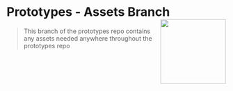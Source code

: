 # Prototypes - Assets Branch <img align="right" src="https://github.com/Learning-Fuze/prototypes_C9/blob/assets/assets/images/logos/LF_LOGO.png?raw=true" width="150">

> This branch of the prototypes repo contains any assets needed anywhere throughout the prototypes repo